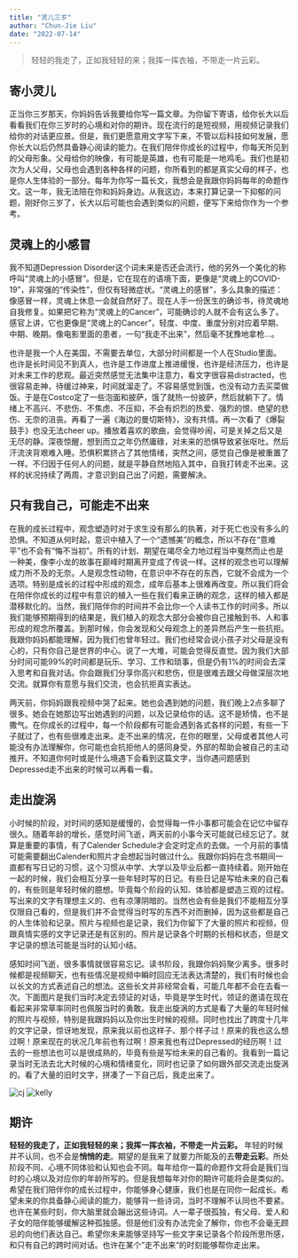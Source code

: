```yaml
---
title: "灵儿三岁"
author: "Chun-Jie Liu"
date: "2022-07-14"
---
```


> 轻轻的我走了，正如我轻轻的来；我挥一挥衣袖，不带走一片云彩。

## 寄小灵儿

正当你三岁那天，你妈妈告诉我要给你写一篇文章。为你留下寄语，给你长大以后看看我们在你三岁时的心境和对你的期许。现在流行的是短视频，用视频记录我们给你的对话更应景。但是，我们更愿意用文字写下来，不管以后科技如何发展，愿你长大以后仍然具备静心阅读的能力。在我们陪伴你成长的过程中，你每天所见到的父母形象。父母给你的映像，有可能是英雄，也有可能是一地鸡毛。我们也是初次为人父母，父母也会遇到各种各样的问题，你所看到的都是真实父母的样子，也是你人生体验的一部分。每年为你写一篇长文，我想会是我跟你妈妈每年的命题作文。这一年，我无法陪在你和妈妈身边。从我这边，本来打算记录一下抑郁的问题，刚好你三岁了，长大以后可能也会遇到类似的问题，便写下来给你作为一个参考。

## 灵魂上的小感冒

我不知道Depression Disorder这个词未来是否还会流行，他的另外一个美化的称呼叫“灵魂上的小感冒”。但是，它在现在的语境下面，更像是“灵魂上的COVID-19”，非常强的“传染性”，但仅有轻微症状。“灵魂上的感冒”，多么具象的描述：像感冒一样，灵魂上休息一会就自然好了。现在人手一份医生的确诊书，待灵魂地自我修复。如果把它称为“灵魂上的Cancer”，可能确诊的人就不会有这么多了。感官上讲，它也更像是“灵魂上的Cancer”，轻度、中度、重度分别对应着早期、中期、晚期。像电影里面的患者，一句“我走不出来”，然后毫不犹豫地拿枪...。

也许是我一个人在美国，不需要去单位，大部分时间都是一个人在Studio里面。也许是长时间见不到真人，也许是工作进度上推进缓慢，也许是经济压力，也许是对未来工作的悲观。最近突然感觉无法集中注意力，看文字很容易distracted，也很容易走神，待缓过神来，时间就溜走了。不容易感觉到饿，也没有动力去买菜做饭。于是在Costco定了一些泡面和披萨，饿了就热一份披萨，然后就躺下了。情绪上不高兴、不悲伤、不焦虑、不压抑，不会有炽烈的热爱、强烈的恨、绝望的悲伤、无奈的沮丧。再看了一遍《海边的曼切斯特》，没有共情。再一次看了《爆裂鼓手》也没无法cheer up。播放着喜欢的歌曲，会觉得吵闹，可是关掉之后又是无尽的静。深夜惊醒，想到而立之年仍然庸碌，对未来的恐惧导致紧张呕吐。然后汗流浃背艰难入睡。恐惧积累挤占了其他情绪，突然之间，感觉自己像是被重置了一样。不归因于任何人的问题，就是平静自然地陷入其中，自我打转走不出来。这样的状况持续了两周，才意识到自己出了问题，需要解决。

## 只有我自己，可能走不出来

在我的成长过程中，观念塑造时对于求生没有那么的执著，对于死亡也没有多么的恐惧。不知道从何时起，意识中植入了一个“遗憾美”的概念，所以不存在“意难平”也不会有“悔不当初”。所有的计划、期望在竭尽全力地过程当中戛然而止也是一种美，像李小龙的故事在巅峰时期离开变成了传说一样。这样的观念也可以理解成力所不及的无奈。人是观念性动物，在意识中不存在的东西，它就不会成为一个选项。特别是成长的过程中形成的观念，成年后基本上很难再改变。所以我们将会在陪伴你成长的过程中有意识的植入一些在我们看来正确的观念，这样的植入都是潜移默化的。当然，我们陪伴你的时间并不会比你一个人读书工作的时间多。所以我们能够预期得到的结果是，我们植入的观念大部分会被你自己接触到书、人和事形成的观念所覆盖。到那时候，你会发现和父母观念上的差异然后产生一些抗拒。我跟你妈妈都能理解，因为我们也曾年轻过。我们也经常会说小孩子对父母是没有心的，只有你自己是世界的中心。说了一大堆，可能会觉得反直觉。因为我们大部分时间可能99%的时间都是玩乐、学习、工作和琐事，但是仍有1%的时间会去深入思考和自我对话。你会跟我们分享你高兴和悲伤，但是很难去跟父母做深层次地交流。就算你有意愿与我们交流，也会抗拒真实表达。

两天前，你妈妈跟我视频中哭了起来。她也会遇到她的问题，我们晚上2点多聊了很多。她会在她那边写出她遇到的问题，以及记录给你的话。这不是矫情，也不是撒气。在你成长的过程中，每一个阶段都有可能会遇到各式各样的问题，有些一下子就过了，也有些很难走出来。走不出来的情况，在你的眼里，父母或者其他人可能没有办法理解你，你可能也会抗拒他人的感同身受，外部的帮助会被自己的主动推开。不知道你何时或是什么境遇下会看到这篇文字，当你遇问题感到Depressed走不出来的时候可以再看一看。

## 走出旋涡

小时候的阶段，对时间的感知是缓慢的，会觉得每一件小事都可能会在记忆中留存很久。随着年龄的增长，感觉时间飞逝，两天前的小事今天可能就已经忘记了。就算是重要的事情，有了Calender Schedule才会定时定点的去做。一个月前的事情可能需要翻出Calender和照片才会想起当时做过什么。我跟你妈妈在念书期间一直都有写日记的习惯，这个习惯从中学、大学以及毕业后都一直持续着。刚开始在一起的时候，我们会相互分享一些年轻时写的日记。有些日记是写给未来的自己看的，有些则是年轻时候的臆想。毕竟每个阶段的认知、体验都是塑造三观的过程。写出来的文字有理想主义的、也有凉薄阴暗的。当然也会有些是我们不能相互分享仅限自己看的，但是我们并不会觉得当时写的东西不对而删掉，因为这些都是自己的人生体验和记录。照片与视频也是记录，我们为你留下了大量的照片和视频，但跟真情实感的文字记录还是有区别的。照片是记录各个时期的长相和状态，但是文字记录的想法可能是当时的认知小结。

感知时间飞逝，很多事情就很容易忘记。读书阶段，我跟你妈妈聚少离多。很多时候都是视频聊天，也有些情况是视频中瞬时回应无法表达清楚的，我们有时候也会以长文的方式表述自己的想法。这些长文并非经常会看，可能几年都不会在去看一次。下面图片是我们当时决定去领证的对话，毕竟是学生时代，领证的邀请在现在看起来非常草率同时也佩服当时的勇敢。我走出旋涡的方式是看了大量的年轻时候的照片与视频，特别是我跟妈妈以及你出生时候的视频。同时也找出了跨度十几年的文字记录，惊讶地发现，原来我以前也这样子、那个样子过！原来的我也这么想过啊！原来现在的状况几年前也有过啊！原来我也有过Depressed的经历啊！过去的一些想法也可以是很成熟的，毕竟有些是写给未来的自己看的。我看到一篇记录当时无法去北大时候的心境和情绪变化，同时也记录了如何跟外部交流走出旋涡的。看了大量的旧时文字，拼凑了一下自己后，我走出来了。

![cj](../../../img/a/cj.png) ![kelly](../../../img/a/kelly.png)

## 期许

**轻轻的我走了，正如我轻轻的来；我挥一挥衣袖，不带走一片云彩。** 年轻的时候并不认同，也不会是**悄悄的走**。期望的是我来了就要力所能及的去**带走云彩**。所处阶段不同、心境不同体验和认知也会不同。每年给你一篇的命题作文将会是我们当时的心境以及对应你的年龄所写的。但是我想每年对你的期许可能将会是类似的。希望在我们陪伴你的成长过程中，你能够身心健康，我们也是在同你一起成长。希望未来的你具备静心阅读的能力，能够背一些诗词，当时不理解不认同也不要紧。也许在某些时刻，你大脑里就会蹦出这些诗词。人一辈子很孤独，有父母、爱人和子女的陪伴能够缓解这种孤独感。但是他们没有办法完全了解你，你也不会毫无顾忌的向他们表达自己。希望你未来能够坚持写一些文字来记录各个阶段所思所感，和只有自己的跨时间对话。也许在某个”走不出来“的时刻能够帮你走出来。
